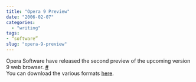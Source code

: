 ```yaml
---
title: "Opera 9 Preview"
date: "2006-02-07"
categories: 
  - "writing"
tags:
- “software”
slug: "opera-9-preview"
---
```


Opera Software have released the second preview of the upcoming version 9 web browser. [\#](https://news.com.com/Opera+preview+puts+widgets+on+stage/2100-1032\_3-6035227.html?tag=cd.hed)  
You can download the various formats [here][1].

[1]:	https://snapshot.opera.com